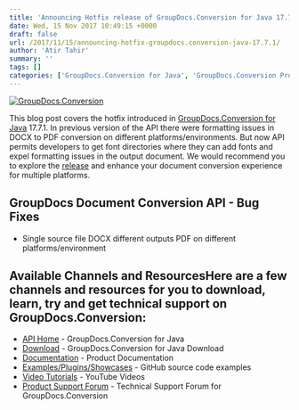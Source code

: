 ```yaml
---
title: 'Announcing Hotfix release of GroupDocs.Conversion for Java 17.7.1'
date: Wed, 15 Nov 2017 10:49:15 +0000
draft: false
url: /2017/11/15/announcing-hotfix-groupdocs.conversion-java-17.7.1/
author: 'Atir Tahir'
summary: ''
tags: []
categories: ['GroupDocs.Conversion for Java', 'GroupDocs.Conversion Product Family']
---
```


[![GroupDocs.Conversion](https://blog.groupdocs.com/wp-content/uploads/sites/4/2016/09/conversion.png?itok=MpNabR9F)](#)

This blog post covers the hotfix introduced in [GroupDocs.Conversion for Java](https://products.groupdocs.com/conversion/java) 17.7.1. In previous version of the API there were formatting issues in DOCX to PDF conversion on different platforms/environments. But now API permits developers to get font directories where they can add fonts and expel formatting issues in the output document. We would recommend you to explore the [release](https://docs.groupdocs.com/display/conversionjava/GroupDocs.Conversion+for+Java+17.7.1+Release+Notes) and enhance your document conversion experience for multiple platforms.

## GroupDocs Document Conversion API - Bug Fixes

*   Single source file DOCX different outputs PDF on different platforms/environment

## Available Channels and ResourcesHere are a few channels and resources for you to download, learn, try and get technical support on GroupDocs.Conversion:

*   [API Home](https://products.groupdocs.com/conversion/java "Product Home") - GroupDocs.Conversion for Java
*   [Download](https://downloads.groupdocs.com/conversion/java "Download API") - GroupDocs.Conversion for Java Download
*   [Documentation](https://docs.groupdocs.com/display/conversionjava/Home "Documentation") - Product Documentation
*   [Examples/Plugins/Showcases](https://github.com/groupdocs-conversion/GroupDocs.Conversion-for-Java "Example projects") - GitHub source code examples
*   [Video Tutorials](https://www.youtube.com/playlist?list=PL25CTxMCj5vPNfkcX3UXzMLKEOZwNpkzN) - YouTube Videos
*   [Product Support Forum](https://forum.groupdocs.com/c/conversion "Support forum") \- Technical Support Forum for GroupDocs.Conversion




